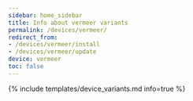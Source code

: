 ```yaml
---
sidebar: home_sidebar
title: Info about vermeer variants
permalink: /devices/vermeer/
redirect_from:
- /devices/vermeer/install
- /devices/vermeer/update
device: vermeer
toc: false
---
```

{% include templates/device_variants.md info=true %}
